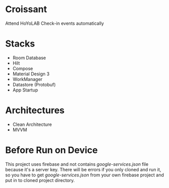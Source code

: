 # Croissant

Attend HoYoLAB Check-in events automatically

# Stacks

- Room Database
- Hilt
- Compose
- Material Design 3
- WorkManager
- Datastore (Protobuf)
- App Startup

# Architectures

- Clean Architecture
- MVVM

# Before Run on Device

This project uses firebase and not contains *google-services.json* file because it's a server key.
There will be errors if you only cloned and run it, so you have to get *google-services.json* from
your own firebase project and put in to cloned project directory.
